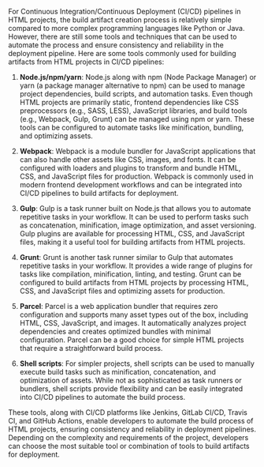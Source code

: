 For Continuous Integration/Continuous Deployment (CI/CD) pipelines in HTML projects, the build artifact creation process is relatively simple compared to more complex programming languages like Python or Java. However, there are still some tools and techniques that can be used to automate the process and ensure consistency and reliability in the deployment pipeline. Here are some tools commonly used for building artifacts from HTML projects in CI/CD pipelines:

1. **Node.js/npm/yarn**: Node.js along with npm (Node Package Manager) or yarn (a package manager alternative to npm) can be used to manage project dependencies, build scripts, and automation tasks. Even though HTML projects are primarily static, frontend dependencies like CSS preprocessors (e.g., SASS, LESS), JavaScript libraries, and build tools (e.g., Webpack, Gulp, Grunt) can be managed using npm or yarn. These tools can be configured to automate tasks like minification, bundling, and optimizing assets.

2. **Webpack**: Webpack is a module bundler for JavaScript applications that can also handle other assets like CSS, images, and fonts. It can be configured with loaders and plugins to transform and bundle HTML, CSS, and JavaScript files for production. Webpack is commonly used in modern frontend development workflows and can be integrated into CI/CD pipelines to build artifacts for deployment.

3. **Gulp**: Gulp is a task runner built on Node.js that allows you to automate repetitive tasks in your workflow. It can be used to perform tasks such as concatenation, minification, image optimization, and asset versioning. Gulp plugins are available for processing HTML, CSS, and JavaScript files, making it a useful tool for building artifacts from HTML projects.

4. **Grunt**: Grunt is another task runner similar to Gulp that automates repetitive tasks in your workflow. It provides a wide range of plugins for tasks like compilation, minification, linting, and testing. Grunt can be configured to build artifacts from HTML projects by processing HTML, CSS, and JavaScript files and optimizing assets for production.

5. **Parcel**: Parcel is a web application bundler that requires zero configuration and supports many asset types out of the box, including HTML, CSS, JavaScript, and images. It automatically analyzes project dependencies and creates optimized bundles with minimal configuration. Parcel can be a good choice for simple HTML projects that require a straightforward build process.

6. **Shell scripts**: For simpler projects, shell scripts can be used to manually execute build tasks such as minification, concatenation, and optimization of assets. While not as sophisticated as task runners or bundlers, shell scripts provide flexibility and can be easily integrated into CI/CD pipelines to automate the build process.

These tools, along with CI/CD platforms like Jenkins, GitLab CI/CD, Travis CI, and GitHub Actions, enable developers to automate the build process of HTML projects, ensuring consistency and reliability in deployment pipelines. Depending on the complexity and requirements of the project, developers can choose the most suitable tool or combination of tools to build artifacts for deployment.
